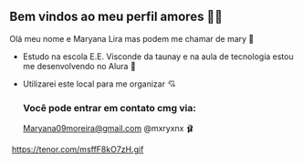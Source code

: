 ## Bem vindos ao meu perfil amores 💋🖤

Olá meu nome e Maryana Lira mas podem me chamar de mary 💌

- Estudo na escola E.E. Visconde da taunay e na aula de tecnologia estou me desenvolvendo no Alura 💝
- Utilizarei este local para me organizar 💘

  ### Você pode entrar em contato cmg via:
    Maryana09moreira@gmail.com
    @mxryxnx 🩰

![]()
https://tenor.com/msffF8kO7zH.gif
